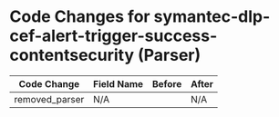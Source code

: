 # Code Changes for symantec-dlp-cef-alert-trigger-success-contentsecurity (Parser)

| Code Change | Field Name | Before | After |
|-------------|------------|--------|-------|
| removed_parser | N/A |  | N/A |